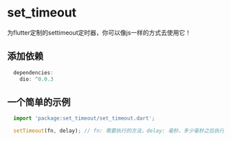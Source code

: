 # set_timeout
为flutter定制的settimeout定时器，你可以像js一样的方式去使用它！

## 添加依赖
```javascript
  dependencies:
    dio: ^0.0.3
```

## 一个简单的示例
```javascript
  import 'package:set_timeout/set_timeout.dart';

  setTimeout(fn, delay); // fn: 需要执行的方法，delay: 毫秒，多少毫秒之后执行对应的方法。
```
